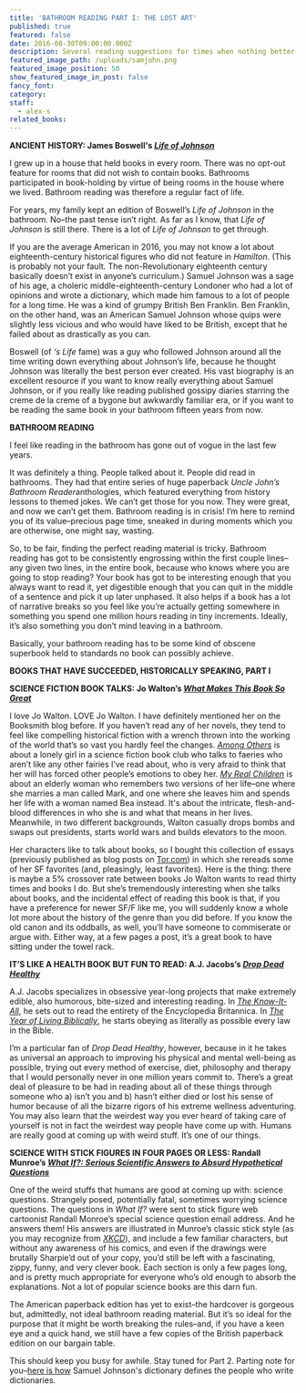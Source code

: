 ```yaml
---
title: 'BATHROOM READING PART I: THE LOST ART'
published: true
featured: false
date: 2016-08-30T09:00:00.000Z
description: Several reading suggestions for times when nothing better is going on.
featured_image_path: /uploads/samjohn.png
featured_image_position: 50
show_featured_image_in_post: false
fancy_font:
category:
staff:
  - alex-s
related_books:
---
```



**ANCIENT HISTORY: James Boswell's [*Life of Johnson*](http://www.brooklinebooksmith-shop.com/book/9780199540211)**

I grew up in a house that held books in every room. There was no opt-out feature for rooms that did not wish to contain books. Bathrooms participated in book-holding by virtue of being rooms in the house where we lived. Bathroom reading was therefore a regular fact of life.

For years, my family kept an edition of Boswell’s *Life of Johnson* in the bathroom. No–the past tense isn’t right. As far as I know, that *Life of Johnson* is still there. There is a lot of *Life of Johnson* to get through.

If you are the average American in 2016, you may not know a lot about eighteenth-century historical figures who did not feature in *Hamilton*. (This is probably not your fault. The non-Revolutionary eighteenth century basically doesn’t exist in anyone’s curriculum.) Samuel Johnson was a sage of his age, a choleric middle-eighteenth-century Londoner who had a lot of opinions and wrote a dictionary, which made him famous to a lot of people for a long time. He was a kind of grumpy British Ben Franklin. Ben Franklin, on the other hand, was an American Samuel Johnson whose quips were slightly less vicious and who would have liked to be British, except that he failed about as drastically as you can.

Boswell (of *‘s Life* fame) was a guy who followed Johnson around all the time writing down everything about Johnson’s life, because he thought Johnson was literally the best person ever created. His vast biography is an excellent resource if you want to know really everything about Samuel Johnson, or if you really like reading published gossipy diaries starring the creme de la creme of a bygone but awkwardly familiar era, or if you want to be reading the same book in your bathroom fifteen years from now.

**BATHROOM READING**

I feel like reading in the bathroom has gone out of vogue in the last few years.

It was definitely a thing. People talked about it. People did read in bathrooms. They had that entire series of huge paperback *Uncle John’s Bathroom Reader*anthologies, which featured everything from history lessons to themed jokes. We can’t get those for you now. They were great, and now we can’t get them. Bathroom reading is in crisis! I’m here to remind you of its value–precious page time, sneaked in during moments which you are otherwise, one might say, wasting.

So, to be fair, finding the perfect reading material is tricky. Bathroom reading has got to be consistently engrossing within the first couple lines–any given two lines, in the entire book, because who knows where you are going to stop reading? Your book has got to be interesting enough that you always want to read it, yet digestible enough that you can quit in the middle of a sentence and pick it up later unphased. It also helps if a book has a lot of narrative breaks so you feel like you’re actually getting somewhere in something you spend one million hours reading in tiny increments. Ideally, it’s also something you don’t mind leaving in a bathroom.

Basically, your bathroom reading has to be some kind of obscene superbook held to standards no book can possibly achieve.

**BOOKS THAT HAVE SUCCEEDED, HISTORICALLY SPEAKING, PART I**

**SCIENCE FICTION BOOK TALKS: Jo Walton’s [*What Makes This Book So Great*](http://www.brooklinebooksmith-shop.com/book/9780765331946)**

I love Jo Walton. LOVE Jo Walton. I have definitely mentioned her on the Booksmith blog before. If you haven’t read any of her novels, they tend to feel like compelling historical fiction with a wrench thrown into the working of the world that’s so vast you hardly feel the changes. *[Among Others](http://www.brooklinebooksmith-shop.com/book/9780765331724)* is about a lonely girl in a science fiction book club who talks to faeries who aren’t like any other fairies I’ve read about, who is very afraid to think that her will has forced other people’s emotions to obey her. [*My Real Children*](http://www.brooklinebooksmith-shop.com/book/9780765332684) is about an elderly woman who remembers two versions of her life–one where she marries a man called Mark, and one where she leaves him and spends her life with a woman named Bea instead. It's about the intricate, flesh-and-blood differences in who she is and what that means in her lives. Meanwhile, in two different backgrounds, Walton casually drops bombs and swaps out presidents, starts world wars and builds elevators to the moon.

Her characters like to talk about books, so I bought this collection of essays (previously published as blog posts on [Tor.com](http://www.tor.com/author/jo-walton/)) in which she rereads some of her SF favorites (and, pleasingly, least favorites). Here is the thing: there is maybe a 5% crossover rate between books Jo Walton wants to read thirty times and books I do. But she’s tremendously interesting when she talks about books, and the incidental effect of reading this book is that, if you have a preference for newer SF/F like me, you will suddenly know a whole lot more about the history of the genre than you did before. If you know the old canon and its oddballs, as well, you’ll have someone to commiserate or argue with. Either way, at a few pages a post, it’s a great book to have sitting under the towel rack.

**IT’S LIKE A HEALTH BOOK BUT FUN TO READ: A.J. Jacobs’s [*Drop Dead Healthy*](http://www.brooklinebooksmith-shop.com/book/9781416599081)**

A.J. Jacobs specializes in obsessive year-long projects that make extremely edible, also humorous, bite-sized and interesting reading. In [*The Know-It-All*](http://www.brooklinebooksmith-shop.com/book/9780743250627), he sets out to read the entirety of the Encyclopedia Britannica. In [*The Year of Living Biblically*](http://www.brooklinebooksmith-shop.com/book/9780743291484), he starts obeying as literally as possible every law in the Bible.

I’m a particular fan of *Drop Dead Healthy*, however, because in it he takes as universal an approach to improving his physical and mental well-being as possible, trying out every method of exercise, diet, philosophy and therapy that I would personally never in one million years commit to. There’s a great deal of pleasure to be had in reading about all of these things through someone who a) isn’t you and b) hasn’t either died or lost his sense of humor because of all the bizarre rigors of his extreme wellness adventuring. You may also learn that the weirdest way you ever heard of taking care of yourself is not in fact the weirdest way people have come up with. Humans are really good at coming up with weird stuff. It’s one of our things.

**SCIENCE WITH STICK FIGURES IN FOUR PAGES OR LESS: Randall Munroe’s [*What If*](http://www.brooklinebooksmith-shop.com/book/9780544272996)[*?: Serious Scientific Answers to Absurd Hypothetical Questions*](http://www.brooklinebooksmith-shop.com/book/9780544272996)**

One of the weird stuffs that humans are good at coming up with: science questions. Strangely posed, potentially fatal, sometimes worrying science questions. The questions in *What If?* were sent to stick figure web cartoonist Randall Monroe’s special science question email address. And he answers them! His answers are illustrated in Munroe’s classic stick style (as you may recognize from [*XKCD*](http://xkcd.com/)), and include a few familiar characters, but without any awareness of his comics, and even if the drawings were brutally Sharpie’d out of your copy, you’d still be left with a fascinating, zippy, funny, and very clever book. Each section is only a few pages long, and is pretty much appropriate for everyone who’s old enough to absorb the explanations. Not a lot of popular science books are this darn fun.

The American paperback edition has yet to exist–the hardcover is gorgeous but, admittedly, not ideal bathroom reading material. But it’s so ideal for the purpose that it might be worth breaking the rules–and, if you have a keen eye and a quick hand, we still have a few copies of the British paperback edition on our bargain table.

This should keep you busy for awhile. Stay tuned for Part 2. Parting note for you–[here is how](http://johnsonsdictionaryonline.com/?p=4848) Samuel Johnson's dictionary defines the people who write dictionaries.
